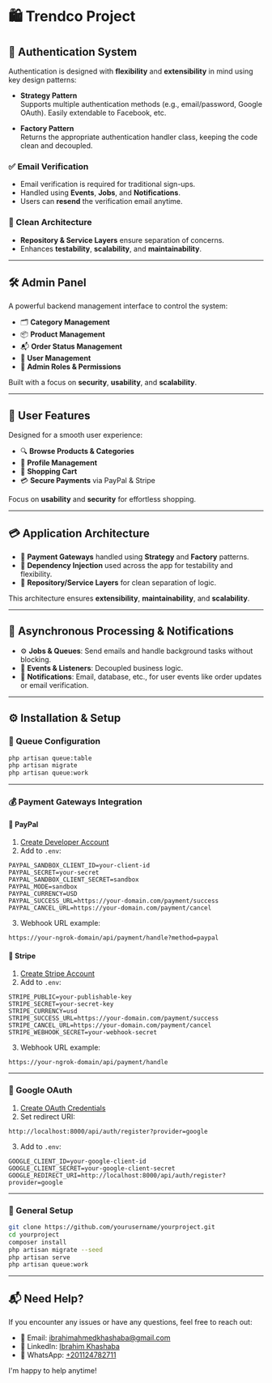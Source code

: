 # 🛍️ Trendco Project

## 🔐 Authentication System

Authentication is designed with **flexibility** and **extensibility** in mind using key design patterns:

- **Strategy Pattern**  
  Supports multiple authentication methods (e.g., email/password, Google OAuth). Easily extendable to Facebook, etc.

- **Factory Pattern**  
  Returns the appropriate authentication handler class, keeping the code clean and decoupled.

### ✅ Email Verification

- Email verification is required for traditional sign-ups.
- Handled using **Events**, **Jobs**, and **Notifications**.
- Users can **resend** the verification email anytime.

### 🧱 Clean Architecture

- **Repository & Service Layers** ensure separation of concerns.
- Enhances **testability**, **scalability**, and **maintainability**.

---

## 🛠️ Admin Panel

A powerful backend management interface to control the system:

- 🗂️ **Category Management**
- 📦 **Product Management**
- 📬 **Order Status Management**
- 👤 **User Management**
- 🔐 **Admin Roles & Permissions**

Built with a focus on **security**, **usability**, and **scalability**.

---

## 👤 User Features

Designed for a smooth user experience:

- 🔍 **Browse Products & Categories**
- 👤 **Profile Management**
- 🛒 **Shopping Cart**
- 💳 **Secure Payments** via PayPal & Stripe

Focus on **usability** and **security** for effortless shopping.

---

## 💳 Application Architecture

- 🧠 **Payment Gateways** handled using **Strategy** and **Factory** patterns.
- 💉 **Dependency Injection** used across the app for testability and flexibility.
- 🧱 **Repository/Service Layers** for clean separation of logic.

This architecture ensures **extensibility**, **maintainability**, and **scalability**.

---

## 📩 Asynchronous Processing & Notifications

- ⚙️ **Jobs & Queues**: Send emails and handle background tasks without blocking.
- 📡 **Events & Listeners**: Decoupled business logic.
- 🔔 **Notifications**: Email, database, etc., for user events like order updates or email verification.

---

## ⚙️ Installation & Setup

### 🧵 Queue Configuration

```bash
php artisan queue:table
php artisan migrate
php artisan queue:work
```

---

### 💰 Payment Gateways Integration

#### 🔹 PayPal

1. [Create Developer Account](https://developer.paypal.com/)
2. Add to `.env`:

```env
PAYPAL_SANDBOX_CLIENT_ID=your-client-id
PAYPAL_SECRET=your-secret
PAYPAL_SANDBOX_CLIENT_SECRET=sandbox
PAYPAL_MODE=sandbox
PAYPAL_CURRENCY=USD
PAYPAL_SUCCESS_URL=https://your-domain.com/payment/success
PAYPAL_CANCEL_URL=https://your-domain.com/payment/cancel
```

3. Webhook URL example:

```
https://your-ngrok-domain/api/payment/handle?method=paypal
```

#### 🔸 Stripe

1. [Create Stripe Account](https://dashboard.stripe.com/)
2. Add to `.env`:

```env
STRIPE_PUBLIC=your-publishable-key
STRIPE_SECRET=your-secret-key
STRIPE_CURRENCY=usd
STRIPE_SUCCESS_URL=https://your-domain.com/payment/success
STRIPE_CANCEL_URL=https://your-domain.com/payment/cancel
STRIPE_WEBHOOK_SECRET=your-webhook-secret
```

3. Webhook URL example:

```
https://your-ngrok-domain/api/payment/handle
```

---

### 🔑 Google OAuth

1. [Create OAuth Credentials](https://console.cloud.google.com/)
2. Set redirect URI:

```
http://localhost:8000/api/auth/register?provider=google
```

3. Add to `.env`:

```env
GOOGLE_CLIENT_ID=your-google-client-id
GOOGLE_CLIENT_SECRET=your-google-client-secret
GOOGLE_REDIRECT_URI=http://localhost:8000/api/auth/register?provider=google
```

---

### 🧰 General Setup

```bash
git clone https://github.com/yourusername/yourproject.git
cd yourproject
composer install
php artisan migrate --seed
php artisan serve
php artisan queue:work
```

---

## 📬 Need Help?

If you encounter any issues or have any questions, feel free to reach out:

- 📧 Email: [ibrahimahmedkhashaba@gmail.com](mailto:ibrahimahmedkhashaba@gmail.com)  
- 💼 LinkedIn: [Ibrahim Khashaba](https://www.linkedin.com/in/ibrahim-khashaba-9167a323b/)  
- 📱 WhatsApp: [+201124782711](https://wa.me/201124782711)

I'm happy to help anytime!
